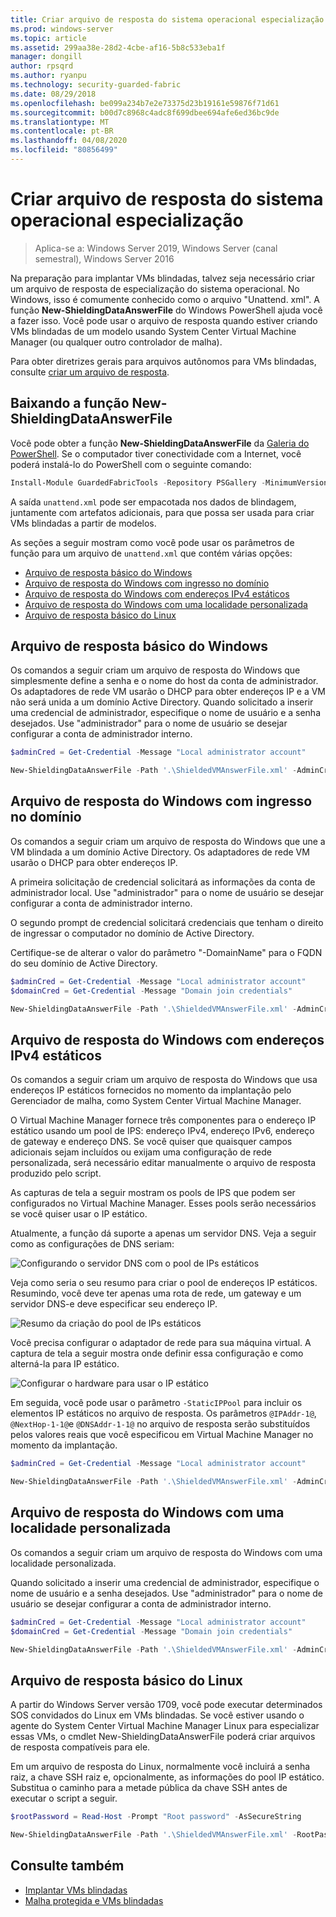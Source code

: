 ```yaml
---
title: Criar arquivo de resposta do sistema operacional especialização
ms.prod: windows-server
ms.topic: article
ms.assetid: 299aa38e-28d2-4cbe-af16-5b8c533eba1f
manager: dongill
author: rpsqrd
ms.author: ryanpu
ms.technology: security-guarded-fabric
ms.date: 08/29/2018
ms.openlocfilehash: be099a234b7e2e73375d23b19161e59876f71d61
ms.sourcegitcommit: b00d7c8968c4adc8f699dbee694afe6ed36bc9de
ms.translationtype: MT
ms.contentlocale: pt-BR
ms.lasthandoff: 04/08/2020
ms.locfileid: "80856499"
---
```

# <a name="create-os-specialization-answer-file"></a>Criar arquivo de resposta do sistema operacional especialização

>Aplica-se a: Windows Server 2019, Windows Server (canal semestral), Windows Server 2016

Na preparação para implantar VMs blindadas, talvez seja necessário criar um arquivo de resposta de especialização do sistema operacional. No Windows, isso é comumente conhecido como o arquivo "Unattend. xml". A função **New-ShieldingDataAnswerFile** do Windows PowerShell ajuda você a fazer isso. Você pode usar o arquivo de resposta quando estiver criando VMs blindadas de um modelo usando System Center Virtual Machine Manager (ou qualquer outro controlador de malha).

Para obter diretrizes gerais para arquivos autônomos para VMs blindadas, consulte [criar um arquivo de resposta](guarded-fabric-tenant-creates-shielding-data.md#create-an-answer-file).
 
## <a name="downloading-the-new-shieldingdataanswerfile-function"></a>Baixando a função New-ShieldingDataAnswerFile

Você pode obter a função **New-ShieldingDataAnswerFile** da [Galeria do PowerShell](https://aka.ms/gftools). Se o computador tiver conectividade com a Internet, você poderá instalá-lo do PowerShell com o seguinte comando:

```powershell
Install-Module GuardedFabricTools -Repository PSGallery -MinimumVersion 1.0.0
```

A saída `unattend.xml` pode ser empacotada nos dados de blindagem, juntamente com artefatos adicionais, para que possa ser usada para criar VMs blindadas a partir de modelos.

As seções a seguir mostram como você pode usar os parâmetros de função para um arquivo de `unattend.xml` que contém várias opções:

- [Arquivo de resposta básico do Windows](#basic-windows-answer-file)
- [Arquivo de resposta do Windows com ingresso no domínio](#windows-answer-file-with-domain-join)
- [Arquivo de resposta do Windows com endereços IPv4 estáticos](#windows-answer-file-with-static-ipv4-addresses)
- [Arquivo de resposta do Windows com uma localidade personalizada](#windows-answer-file-with-a-custom-locale)
- [Arquivo de resposta básico do Linux](#basic-linux-answer-file)

## <a name="basic-windows-answer-file"></a>Arquivo de resposta básico do Windows

Os comandos a seguir criam um arquivo de resposta do Windows que simplesmente define a senha e o nome do host da conta de administrador.
Os adaptadores de rede VM usarão o DHCP para obter endereços IP e a VM não será unida a um domínio Active Directory.
Quando solicitado a inserir uma credencial de administrador, especifique o nome de usuário e a senha desejados.
Use "administrador" para o nome de usuário se desejar configurar a conta de administrador interno.

```powershell
$adminCred = Get-Credential -Message "Local administrator account"

New-ShieldingDataAnswerFile -Path '.\ShieldedVMAnswerFile.xml' -AdminCredentials $adminCred
```

## <a name="windows-answer-file-with-domain-join"></a>Arquivo de resposta do Windows com ingresso no domínio

Os comandos a seguir criam um arquivo de resposta do Windows que une a VM blindada a um domínio Active Directory.
Os adaptadores de rede VM usarão o DHCP para obter endereços IP.

A primeira solicitação de credencial solicitará as informações da conta de administrador local.
Use "administrador" para o nome de usuário se desejar configurar a conta de administrador interno.

O segundo prompt de credencial solicitará credenciais que tenham o direito de ingressar o computador no domínio de Active Directory.

Certifique-se de alterar o valor do parâmetro "-DomainName" para o FQDN do seu domínio de Active Directory.

```powershell
$adminCred = Get-Credential -Message "Local administrator account"
$domainCred = Get-Credential -Message "Domain join credentials"

New-ShieldingDataAnswerFile -Path '.\ShieldedVMAnswerFile.xml' -AdminCredentials $adminCred -DomainName 'my.contoso.com' -DomainJoinCredentials $domainCred
```
## <a name="windows-answer-file-with-static-ipv4-addresses"></a>Arquivo de resposta do Windows com endereços IPv4 estáticos

Os comandos a seguir criam um arquivo de resposta do Windows que usa endereços IP estáticos fornecidos no momento da implantação pelo Gerenciador de malha, como System Center Virtual Machine Manager.

O Virtual Machine Manager fornece três componentes para o endereço IP estático usando um pool de IPS: endereço IPv4, endereço IPv6, endereço de gateway e endereço DNS. Se você quiser que quaisquer campos adicionais sejam incluídos ou exijam uma configuração de rede personalizada, será necessário editar manualmente o arquivo de resposta produzido pelo script.

As capturas de tela a seguir mostram os pools de IPS que podem ser configurados no Virtual Machine Manager. Esses pools serão necessários se você quiser usar o IP estático.

Atualmente, a função dá suporte a apenas um servidor DNS. Veja a seguir como as configurações de DNS seriam:

![Configurando o servidor DNS com o pool de IPs estáticos](../media/Guarded-Fabric-Shielded-VM/guarded-host-unattend-static-ip-address-pool-dns-settings.png)

Veja como seria o seu resumo para criar o pool de endereços IP estáticos. Resumindo, você deve ter apenas uma rota de rede, um gateway e um servidor DNS-e deve especificar seu endereço IP.

![Resumo da criação do pool de IPs estáticos](../media/Guarded-Fabric-Shielded-VM/guarded-host-unattend-static-ip-address-pool-summary.png)

Você precisa configurar o adaptador de rede para sua máquina virtual. A captura de tela a seguir mostra onde definir essa configuração e como alterná-la para IP estático.

![Configurar o hardware para usar o IP estático](../media/Guarded-Fabric-Shielded-VM/guarded-host-unattend-static-ip-address-pool-network-adapter-settings.png)

Em seguida, você pode usar o parâmetro `-StaticIPPool` para incluir os elementos IP estáticos no arquivo de resposta. Os parâmetros `@IPAddr-1@`, `@NextHop-1-1@`e `@DNSAddr-1-1@` no arquivo de resposta serão substituídos pelos valores reais que você especificou em Virtual Machine Manager no momento da implantação.

```powershell
$adminCred = Get-Credential -Message "Local administrator account"

New-ShieldingDataAnswerFile -Path '.\ShieldedVMAnswerFile.xml' -AdminCredentials $adminCred -StaticIPPool IPv4Address
```

## <a name="windows-answer-file-with-a-custom-locale"></a>Arquivo de resposta do Windows com uma localidade personalizada

Os comandos a seguir criam um arquivo de resposta do Windows com uma localidade personalizada.

Quando solicitado a inserir uma credencial de administrador, especifique o nome de usuário e a senha desejados.
Use "administrador" para o nome de usuário se desejar configurar a conta de administrador interno.

```powershell
$adminCred = Get-Credential -Message "Local administrator account"
$domainCred = Get-Credential -Message "Domain join credentials"

New-ShieldingDataAnswerFile -Path '.\ShieldedVMAnswerFile.xml' -AdminCredentials $adminCred -Locale es-ES
```

## <a name="basic-linux-answer-file"></a>Arquivo de resposta básico do Linux

A partir do Windows Server versão 1709, você pode executar determinados SOS convidados do Linux em VMs blindadas.
Se você estiver usando o agente do System Center Virtual Machine Manager Linux para especializar essas VMs, o cmdlet New-ShieldingDataAnswerFile poderá criar arquivos de resposta compatíveis para ele.

Em um arquivo de resposta do Linux, normalmente você incluirá a senha raiz, a chave SSH raiz e, opcionalmente, as informações do pool IP estático.
Substitua o caminho para a metade pública da chave SSH antes de executar o script a seguir.

```powershell
$rootPassword = Read-Host -Prompt "Root password" -AsSecureString

New-ShieldingDataAnswerFile -Path '.\ShieldedVMAnswerFile.xml' -RootPassword $rootPassword -RootSshKey '~\.ssh\id_rsa.pub'
```

## <a name="see-also"></a>Consulte também

- [Implantar VMs blindadas](guarded-fabric-configuration-scenarios-for-shielded-vms-overview.md)
- [Malha protegida e VMs blindadas](guarded-fabric-and-shielded-vms-top-node.md)
